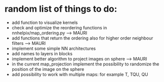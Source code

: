 # random list of things to do:

- add function to visualize kernels
- check and optimize the reordering functions in nnhelpix/map_ordering.py --> MAURI
- add functions that return the ordering also for higher order neighbour filters --> MAURI
- implement some simple NN architectures
- add names to layers in blocks
- implement better algorithm to project images on sphere --> MAURI
- in the current map_projection implement the possibility to randomize the
  position of the image on the sphere
- add possibility to work with multiple maps: for example T, TQU, QU
